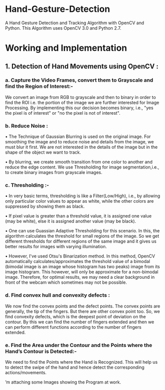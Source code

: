 # Hand-Gesture-Detection
A Hand Gesture Detection and Tracking Algorithm with OpenCV and Python.
This Algorithm uses OpenCV 3.0 and Python 2.7.

# Working and Implementation

## 1.	Detection of Hand Movements using OpenCV :
	
### a.	Capture the Video Frames, convert them to Grayscale and find the Region of Interest:-

We convert an image from RGB to grayscale and then to binary in order to find the ROI i.e. the portion of the image we are further interested for Image Processing. By implementing this our decision becomes binary, i.e., "yes the pixel is of interest" or "no the pixel is not of interest".

### b.	Reduce Noise : 
•	The Technique of Gaussian Blurring is used on the original image. For smoothing the image and to reduce noise and details from the image, we must blur it first. We are not interested in the details of the image but in the shape of the object we want to track.

•	By blurring, we create smooth transition from one color to another and reduce the edge content. We use Thresholding for image segmentation,i.e., to create binary images from grayscale images.

### c.	Thresholding :-

•	In very basic terms, thresholding is like a Filter(Low/High), i.e., by allowing only particular color values to appear as white, while the other colors are suppressed by showing them as black.

•	If pixel value is greater than a threshold value, it is assigned one value (may be white), else it is assigned another value (may be black).

•	One can use Guassian Adaptive Thresholding for this scenario. In this, the algorithm calculates the threshold for small regions of the image. So we get different thresholds for different regions of the same image and it gives us better results for images with varying illumination. 

•	However, I've used Otsu's Binarization method. In this method, OpenCV automatically calculates/approximates the threshold value of a bimodal (bimodal image is an image whose histogram has two peaks) image from its image histogram. This however, will only be approximate for a non-bimodal image. Therefore, for optimal results, we may need a clear background in front of the webcam which sometimes may not be possible.

### d.	Find convex hull and convexity defects :
We now find the convex points and the defect points. The convex points are generally, the tip of the fingers. But there are other convex point too. So, we find convexity defects, which is the deepest point of deviation on the contour. By this we can find the number of fingers extended and then we can perform different functions according to the number of fingers extended.

### e.	Find the Area under the Contour and the Points where the Hand’s Contour is Detected:-

We need to find the Points where the Hand is Recognized. This will help us to detect the swipe of the hand and hence detect the corresponding actions/movements.

’m attaching some Images showing the Program at work.
